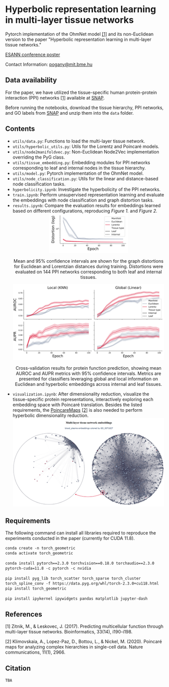 # Hyperbolic representation learning in multi-layer tissue networks
Pytorch implementation of the OhmNet model [[1]](#1) and its non-Euclidean version to the paper "Hyperbolic representation learning in multi-layer tissue networks."

[ESANN conference poster](ES2025_WED_10_10_21_Pogany_poster.pdf) 

Contact Information: pogany@mit.bme.hu

## Data availability
For the paper, we have utilized the tissue-specific human protein-protein interaction (PPI) networks [[1]](#1) available at [SNAP](https://snap.stanford.edu/ohmnet/).

Before running the notebooks, download the tissue hierarchy, PPI networks, and GO labels from [SNAP](https://snap.stanford.edu/ohmnet/) and unzip them into the `data` folder.

## Contents
- `utils/data.py`: Functions to load the multi-layer tissue network.
- `utils/hyperbolic_utils.py`: Utils for the Lorentz and Poincaré models.
- `utils/node2manifoldvec.py`: Non-Euclidean Node2Vec implementation overriding the PyG class.
- `utils/tissue_embedding.py`: Embedding modules for PPI networks corresponding to leaf and internal nodes in the tissue hierarchy.
- `utils/model.py`: Pytorch implementation of the OhmNet model.
- `utils/node_classification.py`: Utils for the linear and distance-based node classification tasks.
- `hyperbolicity.ipynb`: Investigate the hyperbolicity of the PPI networks.
- `train.ipynb`: Perform unsupervised representation learning and evaluate the embeddings with node classification and graph distortion tasks.
- `results.ipynb`: Compare the evaluation results for embeddings learned based on different configurations, reproducing *Figure 1.* and *Figure 2.*
    <div style="text-align:center">
    <img width="250" src="results/FigRes1.png" />
    <p>Mean and 95% confidence intervals are shown for the graph distortions for Euclidean and Lorentzian distances during training. Distortions were evaluated on 144 PPI networks corresponding to both leaf and internal tissues.</p>
    <img width="500" src="results/FigRes2.png" />
    <p>Cross-validation results for protein function prediction, showing mean AUROC and AUPR metrics with 95% confidence intervals. Metrics are presented for classifiers leveraging global and local information on Euclidean and hyperbolic embeddings across internal and leaf tissues.</p>
    </div>
- `visualization.ipynb`: After dimensionality reduction, visualize the tissue-specific protein representations, interactively exploring each embedding space with Poincaré translation. Besides the listed requirements, the [PoincareMaps](https://github.com/facebookresearch/PoincareMaps/tree/main) [[2]](#2) is also needed to perform hyperbolic dimensionality reduction.
    <div style="text-align:center">
    <img width="500" src="results/FigVis.png" />
    </div>

## Requirements
The following command can install all libraries required to reproduce the experiments conducted in the paper (currently for CUDA 11.8).
```
conda create -n torch_geometric
conda activate torch_geometric

conda install pytorch==2.3.0 torchvision==0.18.0 torchaudio==2.3.0 pytorch-cuda=11.8 -c pytorch -c nvidia

pip install pyg_lib torch_scatter torch_sparse torch_cluster torch_spline_conv -f https://data.pyg.org/whl/torch-2.3.0+cu118.html
pip install torch_geometric

pip install ipykernel ipywidgets pandas matplotlib jupyter-dash
```

## References
<a id="1">[1]</a> 
Zitnik, M., & Leskovec, J. (2017). 
Predicting multicellular function through multi-layer tissue networks.
Bioinformatics, 33(14), i190-i198.

<a id="2">[2]</a> 
Klimovskaia, A., Lopez-Paz, D., Bottou, L., & Nickel, M. (2020). 
Poincaré maps for analyzing complex hierarchies in single-cell data. 
Nature communications, 11(1), 2966.

## Citation
```
TBA
``` 
